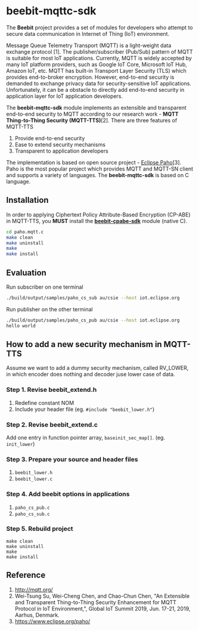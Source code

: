 # beebit-mqttc-sdk
The **Beebit** project provides a set of modules for developers who attempt to secure data communication in Internet of Thing (IoT) environment.

Message Queue Telemetry Transport (MQTT) is a light-weight data exchange protocol [1]. The publisher/subscriber (Pub/Sub) pattern of MQTT is suitable for most IoT applications. Currently, MQTT is widely accepted by many IoT platform providers, such as Google IoT Core, Microsoft IoT Hub, Amazon IoT, etc. MQTT has built-in Transport Layer Security (TLS) which provides end-to-broker encryption. However, end-to-end security is demanded to exchange privacy data for security-sensitive IoT applications. Unfortunately, it can be a obstacle to directly add end-to-end security in application layer for IoT application developers.

The **beebit-mqttc-sdk** module implements an extensible and transparent end-to-end security to MQTT according to our research work - **MQTT Thing-to-Thing Security (MQTT-TTS)**[2]. There are three features of MQTT-TTS

1. Provide end-to-end security
2. Ease to extend security mechanisms
3. Transparent to application developers

The implementation is based on open source project - [Eclipse Paho](https://www.eclipse.org/paho/)[3]. Paho is the most popular project which provides MQTT and MQTT-SN client and supports a variety of languages. The **beebit-mqttc-sdk** is based on C language.

## Installation
In order to applying Ciphertext Policy Attribute-Based Encryption (CP-ABE) in MQTT-TTS, you **MUST** install the [**beebit-cpabe-sdk**](https://github.com/beebit-sec/beebit-cpabe-sdk) module (native C). 

~~~bash
cd paho.mqtt.c
make clean
make uninstall
make
make install
~~~

## Evaluation
Run subscriber on one terminal 
~~~bash
./build/output/samples/paho_cs_sub au/csie --host iot.eclipse.org
~~~

Run publisher on the other terminal
~~~bash
./build/output/samples/paho_cs_pub au/csie --host iot.eclipse.org
hello world
~~~

## How to add a new security mechanism in MQTT-TTS
Assume we want to add a dummy security mechanism, called RV_LOWER, in which encoder does nothing and decoder juse lower case of data.
### Step 1. Revise beebit_extend.h
1. Redefine constant NOM
2. Include your header file (eg. `#include "beebit_lower.h"`)

### Step 2. Revise beebit_extend.c
Add one entry in function pointer array, `baseinit_sec_map[]`. (eg. `init_lower`)

### Step 3. Prepare your source and header files
1. `beebit_lower.h`
2. `beebit_lower.c`

### Step 4. Add beebit options in applications
1. `paho_cs_pub.c`
2. `paho_cs_sub.c`

### Step 5. Rebuild project
~~~base
make clean
make uninstall
make
make install
~~~

## Reference
1. http://mqtt.org/
2. Wei-Tsung Su, Wei-Cheng Chen, and Chao-Chun Chen, "An Extensible and Transparent Thing-to-Thing Security Enhancement for MQTT Protocol in IoT Environment,", Global IoT Summit 2019, Jun. 17-21, 2019, Aarhus, Denmark.
3. https://www.eclipse.org/paho/
